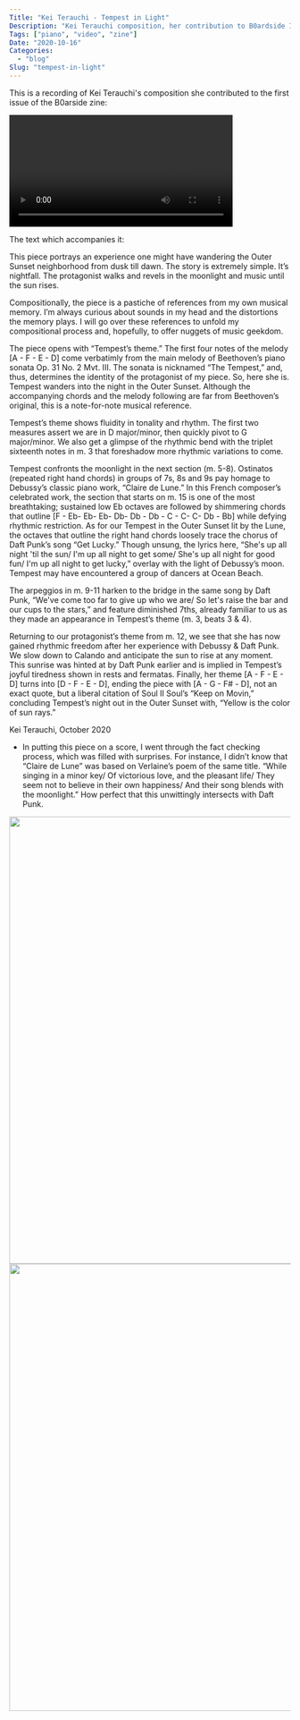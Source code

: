 ```yaml
---
Title: "Kei Terauchi - Tempest in Light"
Description: "Kei Terauchi composition, her contribution to B0ardside Issue #1"
Tags: ["piano", "video", "zine"]
Date: "2020-10-16"
Categories:
  - "blog"
Slug: "tempest-in-light"
---
```


This is a recording of Kei Terauchi's composition she contributed to the first issue of the B0arside zine:

<video width="400"  controls>
  <source src="kei-tempest-in-light.mp4" type="video/mp4">
Your browser does not support the video tag.
</video>

The text which accompanies it:

This piece portrays an experience one might have wandering the Outer Sunset neighborhood from dusk till dawn. The story is extremely simple. It’s nightfall. The protagonist walks and revels in the moonlight and music until the sun rises.

Compositionally, the piece is a pastiche of references from my own musical memory. I’m always curious about sounds in my head and the distortions the memory plays. I will go over these references to unfold my compositional process and, hopefully, to offer nuggets of music geekdom. 

The piece opens with “Tempest’s theme.” The first four notes of the melody [A - F - E - D] come verbatimly from the main melody of Beethoven’s piano sonata Op. 31 No. 2 Mvt. III. The sonata is nicknamed “The Tempest,” and, thus, determines the identity of the protagonist of my piece. So, here she is. Tempest wanders into the night in the Outer Sunset. Although the accompanying chords and the melody following are far from Beethoven’s original, this is a note-for-note musical reference. 

Tempest’s theme shows fluidity in tonality and rhythm. The first two measures assert we are in D major/minor, then quickly pivot to G major/minor. We also get a glimpse of the rhythmic bend with the triplet sixteenth notes in m. 3 that foreshadow more rhythmic variations to come. 

Tempest confronts the moonlight in the next section (m. 5-8). Ostinatos (repeated right hand chords) in groups of 7s, 8s and 9s pay homage to Debussy’s classic piano work, “Claire de Lune.” In this French composer’s celebrated work, the section that starts on m. 15 is one of the most breathtaking; sustained low Eb octaves are followed by shimmering chords that outline [F - Eb- Eb- Eb- Db- Db - Db - C - C- C- Db - Bb] while defying rhythmic restriction. As for our Tempest in the Outer Sunset lit by the Lune, the octaves that outline the right hand chords loosely trace the chorus of Daft Punk’s song “Get Lucky.” Though unsung, the lyrics here, “She's up all night 'til the sun/ I'm up all night to get some/ She's up all night for good fun/ I'm up all night to get lucky,” overlay with the light of Debussy’s moon. Tempest may have encountered a group of dancers at Ocean Beach. 

The arpeggios in m. 9-11 harken to the bridge in the same song by Daft Punk, “We've come too far to give up who we are/ So let's raise the bar and our cups to the stars,” and feature diminished 7ths, already familiar to us as they made an appearance in Tempest’s theme (m. 3, beats 3 & 4). 

Returning to our protagonist’s theme from m. 12, we see that she has now gained rhythmic freedom after her experience with Debussy & Daft Punk. We slow down to Calando and anticipate the sun to rise at any moment. This sunrise was hinted at by Daft Punk earlier and is implied in Tempest’s joyful tiredness shown in rests and fermatas. Finally, her theme [A - F - E - D] turns into [D - F - E - D], ending the piece with [A - G - F# - D], not an exact quote, but a liberal citation of Soul II Soul’s “Keep on Movin,” concluding Tempest’s night out in the Outer Sunset with, “Yellow is the color of sun rays.” 

Kei Terauchi, October 2020

* In putting this piece on a score, I went through the fact checking process, which was filled with surprises. For instance, I didn’t know that “Claire de Lune” was based on Verlaine’s poem of the same title. “While singing in a minor key/ Of victorious love, and the pleasant life/ They seem not to believe in their own happiness/ And their song blends with the moonlight.” How perfect that this unwittingly intersects with Daft Punk.

<img width="800" src = "img/kei-tempest-in-light-score-page1.png">
<img width="800" src = "img/kei-tempest-in-light-score-page2.png">
